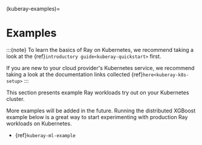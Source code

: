 (kuberay-examples)=

# Examples

:::{note}
To learn the basics of Ray on Kubernetes, we recommend taking a look
at the {ref}`introductory guide<kuberay-quickstart>` first.

If you are new to your cloud provider's Kubernetes service, we recommend
taking a look at the documentation links collected {ref}`here<kuberay-k8s-setup>`
:::

This section presents example Ray workloads try out on your Kubernetes cluster.

More examples will be added in the future. Running the distributed XGBoost example below is a
great way to start experimenting with production Ray workloads on Kubernetes.
- {ref}`kuberay-ml-example`

